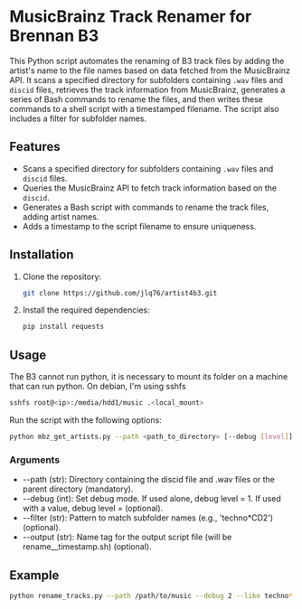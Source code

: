 # MusicBrainz Track Renamer for Brennan B3

This Python script automates the renaming of B3 track files by adding the artist's name to the file names based on data fetched from the MusicBrainz API. 
It scans a specified directory for subfolders containing `.wav` files and `discid` files, retrieves the track information from MusicBrainz, 
generates a series of Bash commands to rename the files, and then writes these commands to a shell script with a timestamped filename. 
The script also includes a filter for subfolder names.

## Features
- Scans a specified directory for subfolders containing `.wav` files and `discid` files.
- Queries the MusicBrainz API to fetch track information based on the `discid`.
- Generates a Bash script with commands to rename the track files, adding artist names.
- Adds a timestamp to the script filename to ensure uniqueness.

## Installation
1. Clone the repository:
   ```sh
   git clone https://github.com/jlq76/artist4b3.git
   
2. Install the required dependencies:
   ```sh
   pip install requests

## Usage
The B3 cannot run python, it is necessary to mount its folder on a machine that can run python.
On debian, I'm using sshfs
```sh
sshfs root@<ip>:/media/hdd1/music .<local_mount>
```

Run the script with the following options:
```sh
python mbz_get_artists.py --path <path_to_directory> [--debug [level]] [--filter <pattern>] [--output <output_name>]
```

### Arguments
  * --path (str): Directory containing the discid file and .wav files or the parent directory (mandatory).
  * --debug (int): Set debug mode. If used alone, debug level = 1. If used with a value, debug level = <value> (optional).
  * --filter (str): Pattern to match subfolder names (e.g., 'techno*CD2') (optional).
  * --output (str): Name tag for the output script file (will be rename_<output>_timestamp.sh) (optional).

## Example
```sh
python rename_tracks.py --path /path/to/music --debug 2 --like techno* --output my_script
```

